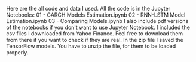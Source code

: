 Here are the all code and data I used.
All the code is in the Jupyter Notebooks:
 01 - GARCH Models Estimation.ipynb
 02 - RNN-LSTM Model Estimation.ipynb
 03 - Comparing Models.ipynb
I also include pdf versions of the notebooks if you don't want to use Jupyter Notebook.
I included the csv files I downloaded from Yahoo Finance.
Feel free to download them from there if you want to check if they are real.
In the zip file I saved the TensorFlow models. You have to unzip the file, for them to be loaded properly.
